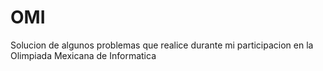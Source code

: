 # OMI
Solucion de algunos problemas que realice durante mi participacion en la Olimpiada Mexicana de Informatica
